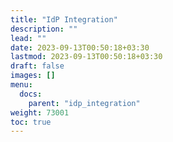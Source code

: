 ```yaml
---
title: "IdP Integration"
description: ""
lead: ""
date: 2023-09-13T00:50:18+03:30
lastmod: 2023-09-13T00:50:18+03:30
draft: false
images: []
menu:
  docs:
    parent: "idp_integration"
weight: 73001
toc: true
---
```

